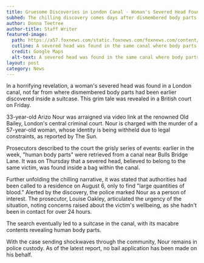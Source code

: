 ```yaml
---
title: Gruesome Discoveries in London Canal - Woman's Severed Head Found
subhed: The chilling discovery comes days after dismembered body parts were found in a suitcase nearby.
author: Donna Teetree
author-title: Staff Writer
featured-image: 
  path: https://a57.foxnews.com/static.foxnews.com/foxnews.com/content/uploads/2023/08/640/320/Bulls-Bridge-Road-Canal-Southall.jpg?ve=1&tl=1
  cutline: A severed head was found in the same canal where body parts were discovered in London.
  credit: Google Maps
  alt-text: A severed head was found in the same canal where body parts were discovered in London.
layout: post
category: News
---
```


In a horrifying revelation, a woman's severed head was found in a London canal, not far from where dismembered body parts had been earlier discovered inside a suitcase. This grim tale was revealed in a British court on Friday.

33-year-old Arizo Nour was arraigned via video link at the renowned Old Bailey, London's central criminal court. Nour is charged with the murder of a 57-year-old woman, whose identity is being withheld due to legal constraints, as reported by The Sun.

Prosecutors described to the court the grisly series of events: earlier in the week, "human body parts" were retrieved from a canal near Bulls Bridge Lane. It was on Thursday that a severed head, believed to belong to the same victim, was found inside a bag within the canal.

Further unfolding the chilling narrative, it was stated that authorities had been called to a residence on August 6, only to find "large quantities of blood." Alerted by the discovery, the police marked Nour as a person of interest. The prosecutor, Louise Oakley, articulated the urgency of the situation, noting concerns raised about the victim's wellbeing, as she hadn't been in contact for over 24 hours.

The search eventually led to a suitcase in the canal, with its macabre contents revealing human body parts.

With the case sending shockwaves through the community, Nour remains in police custody. As of the latest report, no bail application has been made on his behalf.
